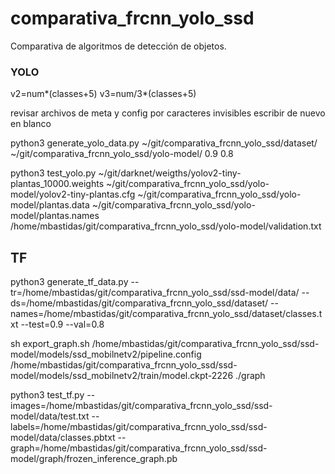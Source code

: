 # comparativa_frcnn_yolo_ssd
Comparativa de algoritmos de detección de objetos.

### YOLO

v2=num*(classes+5) v3=num/3*(classes+5)

revisar archivos de meta y config por caracteres invisibles escribir de nuevo en blanco

python3 generate_yolo_data.py ~/git/comparativa_frcnn_yolo_ssd/dataset/ ~/git/comparativa_frcnn_yolo_ssd/yolo-model/ 0.9 0.8

python3 test_yolo.py ~/git/darknet/weigths/yolov2-tiny-plantas_10000.weights ~/git/comparativa_frcnn_yolo_ssd/yolo-model/yolov2-tiny-plantas.cfg ~/git/comparativa_frcnn_yolo_ssd/yolo-model/plantas.data  ~/git/comparativa_frcnn_yolo_ssd/yolo-model/plantas.names /home/mbastidas/git/comparativa_frcnn_yolo_ssd/yolo-model/validation.txt 

## TF

python3 generate_tf_data.py --tr=/home/mbastidas/git/comparativa_frcnn_yolo_ssd/ssd-model/data/ --ds=/home/mbastidas/git/comparativa_frcnn_yolo_ssd/dataset/ --names=/home/mbastidas/git/comparativa_frcnn_yolo_ssd/dataset/classes.txt --test=0.9 --val=0.8

sh export_graph.sh /home/mbastidas/git/comparativa_frcnn_yolo_ssd/ssd-model/models/ssd_mobilnetv2/pipeline.config /home/mbastidas/git/comparativa_frcnn_yolo_ssd/ssd-model/models/ssd_mobilnetv2/train/model.ckpt-2226 ./graph

python3 test_tf.py --images=/home/mbastidas/git/comparativa_frcnn_yolo_ssd/ssd-model/data/test.txt --labels=/home/mbastidas/git/comparativa_frcnn_yolo_ssd/ssd-model/data/classes.pbtxt --graph=/home/mbastidas/git/comparativa_frcnn_yolo_ssd/ssd-model/graph/frozen_inference_graph.pb
